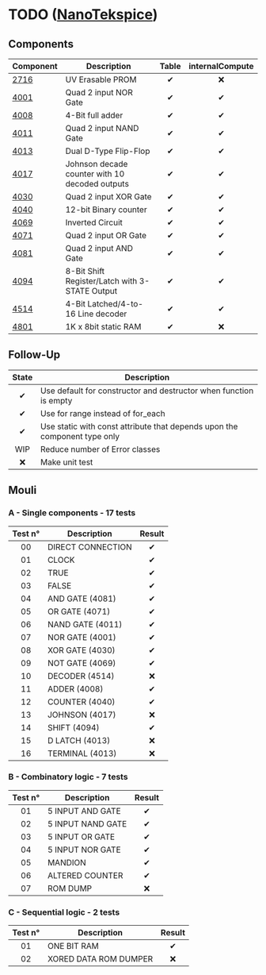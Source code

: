 # TODO ([NanoTekspice](https://intra.epitech.eu/module/2017/B-CPP-400/PAR-4-1/acti-278570/project/file/B-CPP-400_nanotekspice.pdf))

## Components

| Component | Description | Table | internalCompute |
|-----------|-------------|:-----:|:---------------:|
| [2716](https://intra.epitech.eu/module/2017/B-CPP-400/PAR-4-1/acti-278570/project/file/tonsil/2716.pdf) | UV Erasable PROM | ✔ | ❌ |
| [4001](https://intra.epitech.eu/module/2017/B-CPP-400/PAR-4-1/acti-278570/project/file/tonsil/4001.pdf) | Quad 2 input NOR Gate | ✔ | ✔ |
| [4008](https://intra.epitech.eu/module/2017/B-CPP-400/PAR-4-1/acti-278570/project/file/tonsil/4008.pdf) | 4-Bit full adder | ✔ | ✔ |
| [4011](https://intra.epitech.eu/module/2017/B-CPP-400/PAR-4-1/acti-278570/project/file/tonsil/4011.pdf) | Quad 2 input NAND Gate | ✔ | ✔ |
| [4013](https://intra.epitech.eu/module/2017/B-CPP-400/PAR-4-1/acti-278570/project/file/tonsil/4013.pdf) | Dual D-Type Flip-Flop | ✔ | ✔ |
| [4017](https://intra.epitech.eu/module/2017/B-CPP-400/PAR-4-1/acti-278570/project/file/tonsil/4017.pdf) | Johnson decade counter with 10 decoded outputs | ✔ | ✔ |
| [4030](https://intra.epitech.eu/module/2017/B-CPP-400/PAR-4-1/acti-278570/project/file/tonsil/4030.pdf) | Quad 2 input XOR Gate | ✔ | ✔ |
| [4040](https://intra.epitech.eu/module/2017/B-CPP-400/PAR-4-1/acti-278570/project/file/tonsil/4040.pdf) | 12-bit Binary counter | ✔ | ✔ |
| [4069](https://intra.epitech.eu/module/2017/B-CPP-400/PAR-4-1/acti-278570/project/file/tonsil/4069.pdf) | Inverted Circuit | ✔ | ✔ |
| [4071](https://intra.epitech.eu/module/2017/B-CPP-400/PAR-4-1/acti-278570/project/file/tonsil/4071.pdf) | Quad 2 input OR Gate | ✔ | ✔ |
| [4081](https://intra.epitech.eu/module/2017/B-CPP-400/PAR-4-1/acti-278570/project/file/tonsil/4081.pdf) | Quad 2 input AND Gate | ✔ | ✔ |
| [4094](https://intra.epitech.eu/module/2017/B-CPP-400/PAR-4-1/acti-278570/project/file/tonsil/4094.pdf) | 8-Bit Shift Register/Latch with 3-STATE Output | ✔ | ✔ |
| [4514](https://intra.epitech.eu/module/2017/B-CPP-400/PAR-4-1/acti-278570/project/file/tonsil/4514.pdf) | 4-Bit Latched/4-to-16 Line decoder | ✔ | ✔ |
| [4801](https://intra.epitech.eu/module/2017/B-CPP-400/PAR-4-1/acti-278570/project/file/tonsil/mk4801.pdf) | 1K x 8bit static RAM | ✔ | ❌ |

## Follow-Up

| State | Description |
|:-----:|-------------|
| ✔ | Use default for constructor and destructor when function is empty |
| ✔ | Use for range instead of for_each |
| ✔ | Use static with const attribute that depends upon the component type only |
| WIP | Reduce number of Error classes |
| ❌ | Make unit test |

## Mouli

### A - Single components - 17 tests

| Test n° | Description | Result |
|:-------:|-------------|:------:|
| 00 | DIRECT CONNECTION | ✔ |
| 01 | CLOCK | ✔ |
| 02 | TRUE | ✔ |
| 03 | FALSE | ✔ |
| 04 | AND GATE (4081) | ✔ |
| 05 | OR GATE (4071) | ✔ |
| 06 | NAND GATE (4011) | ✔ |
| 07 | NOR GATE (4001) | ✔ |
| 08 | XOR GATE (4030) | ✔ |
| 09 | NOT GATE (4069) | ✔ |
| 10 | DECODER (4514) | ❌ |
| 11 | ADDER (4008) | ✔ |
| 12 | COUNTER (4040) | ✔ |
| 13 | JOHNSON (4017) | ❌ |
| 14 | SHIFT (4094) | ✔ |
| 15 | D LATCH (4013) | ❌ |
| 16 | TERMINAL (4013) | ❌ |

### B - Combinatory logic - 7 tests

| Test n° | Description | Result |
|:-------:|-------------|:------:|
| 01 | 5 INPUT AND GATE | ✔ |
| 02 | 5 INPUT NAND GATE | ✔ |
| 03 | 5 INPUT OR GATE | ✔ |
| 04 | 5 INPUT NOR GATE | ✔ |
| 05 | MANDION | ✔ |
| 06 | ALTERED COUNTER | ✔ |
| 07 | ROM DUMP | ❌ |

### C - Sequential logic - 2 tests

| Test n° | Description | Result |
|:-------:|-------------|:------:|
| 01 | ONE BIT RAM | ✔ |
| 02 | XORED DATA ROM DUMPER | ❌ |
